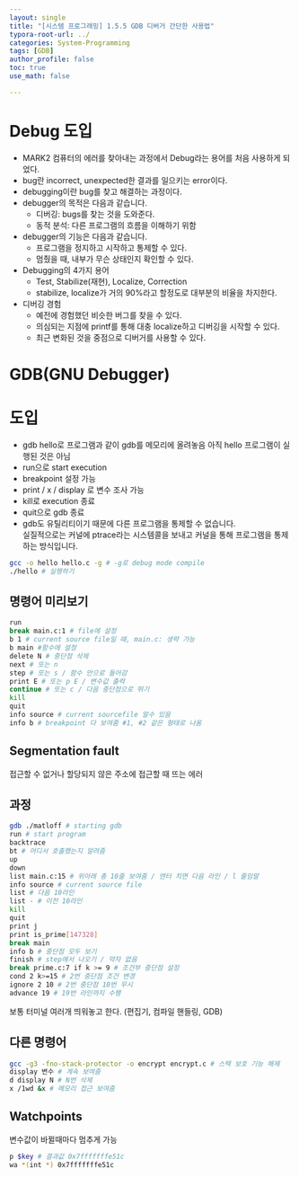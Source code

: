 ```yaml
---
layout: single
title: "[시스템 프로그래밍] 1.5.5 GDB 디버거 간단한 사용법"
typora-root-url: ../
categories: System-Programming
tags: [GDB]
author_profile: false
toc: true
use_math: false

---
```




# Debug 도입

* MARK2 컴퓨터의 에러를 찾아내는 과정에서 Debug라는 용어를 처음 사용하게 되었다.
* bug란 incorrect, unexpected한 결과를 일으키는 error이다.
* debugging이란 bug를 찾고 해결하는 과정이다.
* debugger의 목적은 다음과 같습니다.
  * 디버깅: bugs를 찾는 것을 도와준다.
  * 동적 분석: 다른 프로그램의 흐름을 이해하기 위함
* debugger의 기능은 다음과 같습니다.
  * 프로그램을 정지하고 시작하고 통제할 수 있다.
  * 멈췄을 때, 내부가 무슨 상태인지 확인할 수 있다.
* Debugging의 4가지 용어
  * Test, Stabilize(재현), Localize, Correction
  * stabilize, localize가 거의 90%라고 할정도로 대부분의 비율을 차지한다.
* 디버깅 경험
  * 예전에 경험했던 비슷한 버그를 찾을 수 있다.
  * 의심되는 지점에 printf를 통해 대충 localize하고 디버깅을 시작할 수 있다.
  * 최근 변화된 것을 중점으로 디버거를 사용할 수 있다.

# GDB(GNU Debugger)

# 도입

* gdb hello로 프로그램과 같이 gdb를 메모리에 올려놓음
  아직 hello 프로그램이 실행된 것은 아님
* run으로 start execution
* breakpoint 설정 가능
* print / x / display 로 변수 조사 가능
* kill로 execution 종료
* quit으로 gdb 종료
* gdb도 유틸리티이기 때문에 다른 프로그램을 통제할 수 없습니다.  
  실질적으로는 커널에 ptrace라는 시스템콜을 보내고 커널을 통해 프로그램을 통제하는 방식입니다.

```bash
gcc -o hello hello.c -g # -g로 debug mode compile
./hello # 실행하기
```

## 명령어 미리보기

```bash
run
break main.c:1 # file에 설정
b 1 # current source file일 때, main.c: 생략 가능
b main #함수에 설정
delete N # 중단점 삭제
next # 또는 n
step # 또는 s / 함수 안으로 들어감
print E # 또는 p E / 변수값 출력
continue # 또는 c / 다음 중단점으로 뛰기
kill
quit
info source # current sourcefile 알수 있음
info b # breakpoint 다 보여줌 #1, #2 같은 형태로 나옴
```

## Segmentation fault

접근할 수 없거나 할당되지 않은 주소에 접근할 때 뜨는 에러

## 과정

```bash
gdb ./matloff # starting gdb
run # start program
backtrace
bt # 어디서 호출했는지 알려줌
up
down
list main.c:15 # 위아래 총 10줄 보여줌 / 엔터 치면 다음 라인 / l 줄임말
info source # current source file
list # 다음 10라인
list - # 이전 10라인
kill
quit
print j
print is_prime[147328]
break main
info b # 중단점 모두 보기
finish # step에서 나오기 / 약자 없음
break prime.c:7 if k >= 9 # 조건부 중단점 설정
cond 2 k>=15 # 2번 중단점 조건 변경
ignore 2 10 # 2번 중단점 10번 무시
advance 19 # 19번 라인까지 수행
```

보통 터미널 여러개 띄워놓고 한다. (편집기, 컴파일 핸들링, GDB)

## 다른 명령어

```bash
gcc -g3 -fno-stack-protector -o encrypt encrypt.c # 스택 보호 기능 해제
display 변수 # 계속 보여줌
d display N # N번 삭제
x /1wd &x # 메모리 접근 보여줌
```

## Watchpoints

변수값이 바뀔때마다 멈추게 가능

```bash
p $key # 결과값 0x7fffffffe51c
wa *(int *) 0x7fffffffe51c
```